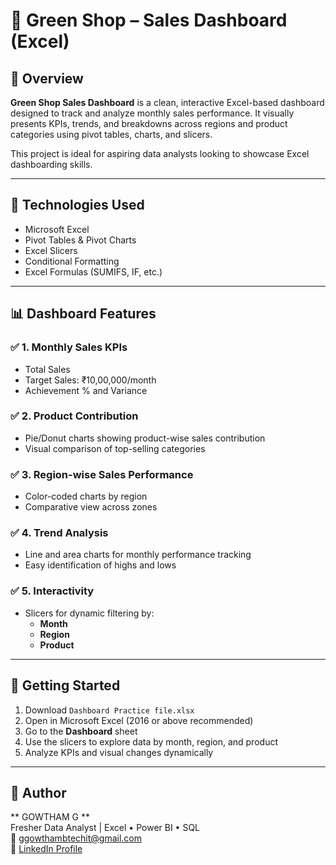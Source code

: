 # 🛒 Green Shop – Sales Dashboard (Excel)

## 📌 Overview  
**Green Shop Sales Dashboard** is a clean, interactive Excel-based dashboard designed to track and analyze monthly sales performance. It visually presents KPIs, trends, and breakdowns across regions and product categories using pivot tables, charts, and slicers.

This project is ideal for aspiring data analysts looking to showcase Excel dashboarding skills.

---

## 🧰 Technologies Used  
- Microsoft Excel  
- Pivot Tables & Pivot Charts  
- Excel Slicers  
- Conditional Formatting  
- Excel Formulas (SUMIFS, IF, etc.)

---

## 📊 Dashboard Features  

### ✅ 1. Monthly Sales KPIs  
- Total Sales  
- Target Sales: ₹10,00,000/month  
- Achievement % and Variance

### ✅ 2. Product Contribution  
- Pie/Donut charts showing product-wise sales contribution  
- Visual comparison of top-selling categories

### ✅ 3. Region-wise Sales Performance  
- Color-coded charts by region  
- Comparative view across zones

### ✅ 4. Trend Analysis  
- Line and area charts for monthly performance tracking  
- Easy identification of highs and lows

### ✅ 5. Interactivity  
- Slicers for dynamic filtering by:
  - **Month**
  - **Region**
  - **Product**

---

## 🧪 Getting Started  

1. Download `Dashboard Practice file.xlsx`  
2. Open in Microsoft Excel (2016 or above recommended)  
3. Go to the **Dashboard** sheet  
4. Use the slicers to explore data by month, region, and product  
5. Analyze KPIs and visual changes dynamically  

---

## 🙋 Author  
** GOWTHAM G **  
Fresher Data Analyst | Excel • Power BI • SQL  
📧 ggowthambtechit@gmail.com  
🔗 [LinkedIn Profile](https://www.linkedin.com/in/gowtham-gnanasekar/) 

